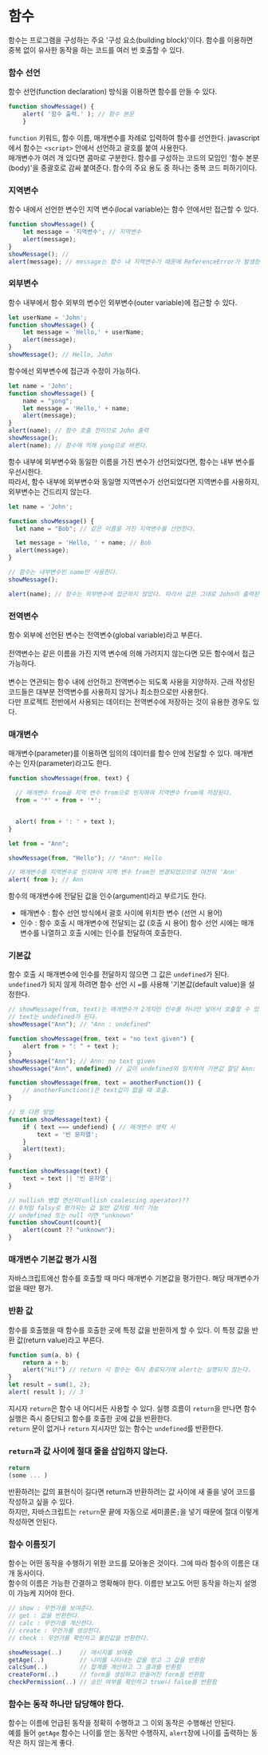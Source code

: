 # 함수
함수는 프로그램을 구성하는 주요 '구성 요소(building block)'이다. 함수를 이용하면 중복 없이 유사한 동작을 하는 코드를 여러 번 호출할 수 있다.
### 함수 선언
함수 선언(function declaration) 방식을 이용하면 함수를 만들 수 있다.
```javascript
function showMessage() {
    alert( '함수 출력.' ); // 함수 본문
    }
```
```function``` 키워드, 함수 이름, 매개변수를 차례로 입력하여 함수를 선언한다. javascript에서 함수는 ```<script>``` 안에서 선언하고 괄호를 붙여 사용한다.<br>
매개변수가 여러 개 있다면 콤마로 구분한다. 함수를 구성하는 코드의 모임인 '함수 본문(body)'을 중괄호로 감싸 붙여준다.
함수의 주요 용도 중 하나는 중복 코드 피하기이다. 

### 지역변수
함수 내에서 선언한 변수인 지역 변수(local variable)는 함수 안에서만 접근할 수 있다.
```javascript
function showMessage() {
    let message = '지역변수'; // 지역변수
    alert(message);
}
showMessage(); // 
alert(message); // message는 함수 내 지역변수기 때문에 ReferenceError가 발생한다.
```
### 외부변수
함수 내부에서 함수 외부의 변수인 외부변수(outer variable)에 접근할 수 있다.
```javascript
let userName = 'John';
function showMessage() {
    let message = 'Hello,' + userName;
    alert(message);
}
showMessage(); // Hello, John
```
함수에선 외부변수에 접근과 수정이 가능하다.
```javascript
let name = 'John';
function showMessage() {
    name = "yong";
    let message = 'Hello,' + name;
    alert(message);
}
alert(name); // 함수 호출 전이므로 John 출력
showMessage();
alert(name); // 함수에 의해 yong으로 바뀐다.
```
함수 내부에 외부변수와 동일한 이름을 가진 변수가 선언되었다면, 함수는 내부 변수를 우선시한다.<br>
따라서, 함수 내부에 외부변수와 동일명 지역변수가 선언되었다면 지역변수를 사용하지, 외부변수는 건드리지 않는다.
```javascript
let name = 'John';

function showMessage() {
  let name = "Bob"; // 같은 이름을 가진 지역변수를 선언한다.

  let message = 'Hello, ' + name; // Bob
  alert(message);
}

// 함수는 내부변수인 name만 사용한다.
showMessage();

alert(name); // 함수는 외부변수에 접근하지 않았다. 따라서 값은 그대로 John이 출력된다.
```

### 전역변수
함수 외부에 선언된 변수는 전역변수(global variable)라고 부른다.<br><br>
전역변수는 같은 이름을 가진 지역 변수에 의해 가려지지 않는다면 모든 함수에서 접근 가능하다.<br><br>
변수는 연관되는 함수 내에 선언하고 전역변수는 되도록 사용을 지양하자. 근래 작성된 코드들은 대부분 전역변수를 사용하지 않거나
최소한으로만 사용한다. <br>
다만 프로젝트 전반에서 사용되는 데이터는 전역변수에 저장하는 것이 유용한 경우도 있다.

### 매개변수
매개변수(parameter)를 이용하면 임의의 데이터를 함수 안에 전달할 수 있다. 매개변수는 인자(parameter)라고도 한다.
```javascript
function showMessage(from, text) {

  // 매개변수 from을 지역 변수 from으로 인지하여 지역변수 from에 저장된다.
  from = '*' + from + '*';


  alert( from + ': ' + text );
}

let from = "Ann";

showMessage(from, "Hello"); // *Ann*: Hello

// 매개변수를 지역변수로 인지하여 지역 변수 from만 번경되었으므로 여전히 'Ann'
alert( from ); // Ann
```
함수의 매개변수에 전달된 값을 인수(argument)라고 부르기도 한다.
- 매개변수 : 함수 선언 방식에서 괄호 사이에 위치한 변수 (선언 시 용어)
- 인수 : 함수 호출 시 매개변수에 전달되는 값 (호출 시 용어)
함수 선언 시에는 매개변수를 나열하고 호출 시에는 인수를 전달하여 호출한다. <br>

### 기본값
함수 호출 시 매개변수에 인수를 전달하지 않으면 그 값은 ```undefined```가 된다.<br>
```undefined```가 되지 않게 하려면 함수 선언 시 ```=```를 사용해 '기본값(default value)을 설정한다.
```javascript
// showMessage(from, text)는 매개변수가 2개지만 인수를 하나만 넣어서 호출할 수 있다.
// text는 undefined가 된다. 
showMessage("Ann"); // "Ann : undefined"

function showMessage(from, text = "no text given") {
    alert from + ": " + text );
}
showMessage("Ann"); // Ann: no text given
showMessage("Ann", undefined) // 값이 undefined와 일치하여 기본값 할당 Ann: no text given

function showMessage(from, text = anotherFunction()) {
    // anotherFunction()은 text값이 없을 때 호출.
}

// 또 다른 방법
function showMessage(text) {
    if ( text === undefiend) { // 매개변수 생략 시
        text = '빈 문자열';
    }
    alert(text);
}

function showMessage(text) {
    text = text || '빈 문자열';
}

// nullish 병합 연산자(unllish coalescing operator)??
// 0처럼 falsy로 평가되는 값 일반 값처럼 처리 가능
// undefined 또는 null 이면 "unknown"
function showCount(count){
    alert(count ?? "unknown");
}
```
### 매개변수 기본값 평가 시점
자바스크립트에선 함수를 호출할 때 마다 매개변수 기본값을 평가한다. 해당 매개변수가 없을 때만 평가.<br>

### 반환 값
함수를 호출했을 때 함수를 호출한 곳에 특정 값을 반환하게 할 수 있다. 이 특정 값을 반환 값(return value)라고 부른다.
```javascript
function sum(a, b) {
    return a + b;
    alert("Hi!") // return 시 함수는 즉시 종료되기에 alert는 실행되지 않는다.
}
let result = sum(1, 2);
alert( result ); // 3
```
지시자 ```return```은 함수 내 어디서든 사용할 수 있다. 실행 흐름이 ```return```을 만나면 함수 실행은 즉시 중단되고 
함수를 호출한 곳에 값을 반환한다. <br>
```return``` 문이 없거나 ```return``` 지시자만 있는 함수는 ```undefined```를 반환한다. 
### ```return```과 값 사이에 절대 줄을 삽입하지 않는다.
```javascript
return
(some ... )
```
반환하려는 값의 표현식이 길다면 return과 반환하려는 값 사이에 새 줄을 넣어 코드를 작성하고 싶을 수 있다.<br>
하지만, 자바스크립트는 ```return```문 끝에 자동으로 세미콜론```;```을 넣기 때문에 절대 이렇게 작성하면 안된다. <br>

### 함수 이름짓기
함수는 어떤 동작을 수행하기 위한 코드를 모아놓은 것이다. 그에 따라 함수의 이름은 대개 동사이다. <br>
함수의 이름은 가능한 간결하고 명확해야 한다. 이름만 보고도 어떤 동작을 하는지 설명이 가능케 지어야 한다.
```javascript
// show : 무언가를 보여준다.
// get : 값을 반환한다.
// calc : 무언가를 계산한다.
// create : 무언가를 생성한다.
// check : 무언가를 확인하고 불린값을 반환한다.

showMessage(..)     // 메시지를 보여줌
getAge(..)          // 나이를 나타내는 값을 얻고 그 값을 반환함
calcSum(..)         // 합계를 계산하고 그 결과를 반환함
createForm(..)      // form을 생성하고 만들어진 form을 반환함
checkPermission(..) // 승인 여부를 확인하고 true나 false를 반환함
```

### 함수는 동작 하나만 담당해야 한다.
함수는 이름에 언급된 동작을 정확히 수행하고 그 이외 동작은 수행해선 안된다. <br>
예를 들어 ```getAge``` 함수는 나이를 얻는 동작만 수행하지, ```alert```창에 나이를 출력하는 동작은 하지 않는게 좋다.<br>















